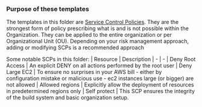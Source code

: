 ### Purpose of these templates

The templates in this folder are [Service Control Policies](https://docs.aws.amazon.com/organizations/latest/userguide/orgs_manage_policies_scps.html).
They are the strongest form of policy prescribing what is and is not possible within the Organization.
They can be applied to the entire organization or per Organizational Unit (OU).
Depending on your risk management approach, adding or modifying SCPs is a recommended approach

Some notable SCPs in this folder: \| Resource \| Description \| - \| - \| Deny Root Access \| An explicit DENY on all actions performed by the root user \| Deny Large EC2 \| To ensure no surprises in your AWS bill - either by configuration mistake or malicious use - ec2 instances large (or bigger) are not allowed \| Allowed regions \| Explicitly allow the deployment of resources in predetermined regions only \| Self protect \| This SCP ensures the integrity of the build system and basic organization setup.
